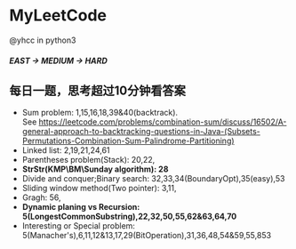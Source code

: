 # MyLeetCode
@yhcc
in python3
##### EAST -> MEDIUM -> HARD
每日一题，思考超过10分钟看答案 
----------------------------------------
* Sum problem: 1,15,16,18,39&40(backtrack).  
See <https://leetcode.com/problems/combination-sum/discuss/16502/A-general-approach-to-backtracking-questions-in-Java-(Subsets-Permutations-Combination-Sum-Palindrome-Partitioning)>  
* Linked list: 2,19,21,24,61  
* Parentheses problem(Stack): 20,22,  
* **StrStr(KMP\BM\Sunday algorithm): 28**  
* Divide and conquer;Binary search: 32,33,34(BoundaryOpt),35(easy),53  
* Sliding window method(Two pointer): 3,11,  
* Gragh: 56,  
* **Dynamic planing vs Recursion: 5(LongestCommonSubstring),22,32,50,55,62&63,64,70**  
* Interesting or Special problem: 5(Manacher's),6,11,12&13,17,29(BitOperation),31,36,48,54&59,55,853  
